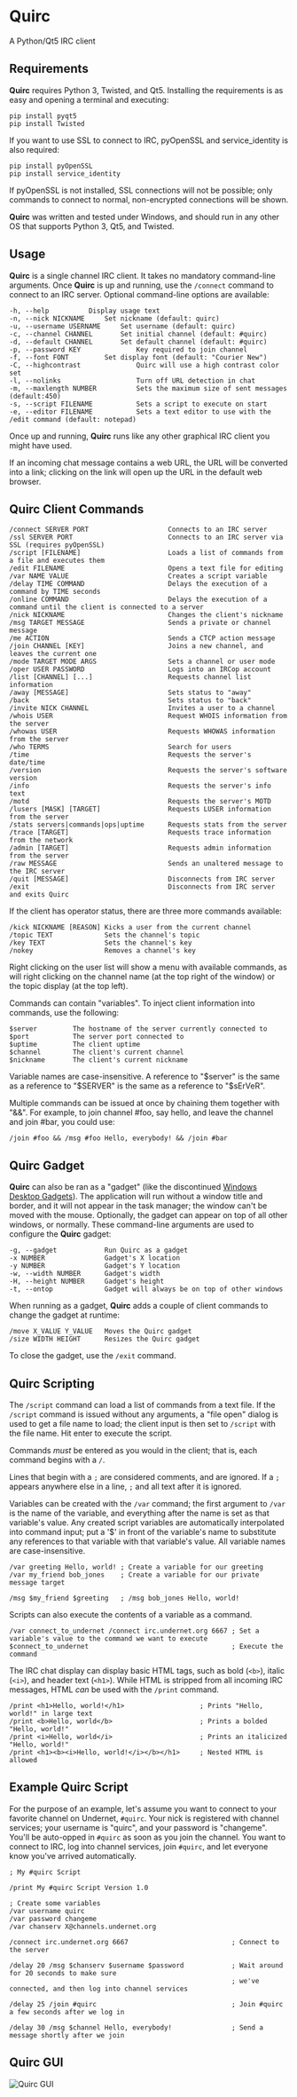 # Quirc
A Python/Qt5 IRC client
## Requirements
**Quirc** requires Python 3, Twisted, and Qt5. Installing the requirements is as easy and opening a terminal and executing:

    pip install pyqt5
    pip install Twisted

If you want to use SSL to connect to IRC, pyOpenSSL and service_identity is also required:

    pip install pyOpenSSL
    pip install service_identity

If pyOpenSSL is not installed, SSL connections will not be possible; only commands to connect to normal, non-encrypted connections will be shown.

**Quirc** was written and tested under Windows, and should run in any other OS that supports Python 3, Qt5, and Twisted.

## Usage
**Quirc** is a single channel IRC client. It takes no mandatory command-line arguments. Once **Quirc** is up and running, use the `/connect` command to connect to an IRC server. Optional command-line options are available:

    -h, --help			Display usage text
    -n, --nick NICKNAME		Set nickname (default: quirc)
    -u, --username USERNAME		Set username (default: quirc)
    -c, --channel CHANNEL		Set initial channel (default: #quirc)
    -d, --default CHANNEL		Set default channel (default: #quirc)
    -p, --password KEY              Key required to join channel
    -f, --font FONT			Set display font (default: "Courier New")
    -C, --highcontrast              Quirc will use a high contrast color set
    -l, --nolinks                   Turn off URL detection in chat
    -m, --maxlength NUMBER          Sets the maximum size of sent messages (default:450)
    -s, --script FILENAME           Sets a script to execute on start
    -e, --editor FILENAME           Sets a text editor to use with the /edit command (default: notepad)

Once up and running, **Quirc** runs like any other graphical IRC client you might have used.

If an incoming chat message contains a web URL, the URL will be converted into a link; clicking on the link will open up the URL in the default web browser.

## Quirc Client Commands

    /connect SERVER PORT                    Connects to an IRC server
    /ssl SERVER PORT                        Connects to an IRC server via SSL (requires pyOpenSSL)
    /script [FILENAME]                      Loads a list of commands from a file and executes them
    /edit FILENAME                          Opens a text file for editing
    /var NAME VALUE                         Creates a script variable
    /delay TIME COMMAND                     Delays the execution of a command by TIME seconds
    /online COMMAND                         Delays the execution of a command until the client is connected to a server
    /nick NICKNAME                          Changes the client's nickname
    /msg TARGET MESSAGE                     Sends a private or channel message
    /me ACTION                              Sends a CTCP action message
    /join CHANNEL [KEY]                     Joins a new channel, and leaves the current one
    /mode TARGET MODE ARGS                  Sets a channel or user mode
    /oper USER PASSWORD                     Logs into an IRCop account
    /list [CHANNEL] [...]                   Requests channel list information
    /away [MESSAGE]                         Sets status to "away"
    /back                                   Sets status to "back"
    /invite NICK CHANNEL                    Invites a user to a channel
    /whois USER                             Request WHOIS information from the server
    /whowas USER                            Requests WHOWAS information from the server
    /who TERMS                              Search for users
    /time                                   Requests the server's date/time
    /version                                Requests the server's software version
    /info                                   Requests the server's info text
    /motd                                   Requests the server's MOTD
    /lusers [MASK] [TARGET]                 Requests LUSER information from the server
    /stats servers|commands|ops|uptime      Requests stats from the server
    /trace [TARGET]                         Requests trace information from the network
    /admin [TARGET]                         Requests admin information from the server
    /raw MESSAGE                            Sends an unaltered message to the IRC server
    /quit [MESSAGE]                         Disconnects from IRC server
    /exit                                   Disconnects from IRC server and exits Quirc

If the client has operator status, there are three more commands available:

    /kick NICKNAME [REASON] Kicks a user from the current channel
    /topic TEXT             Sets the channel's topic
    /key TEXT               Sets the channel's key
    /nokey                  Removes a channel's key

Right clicking on the user list will show a menu with available commands, as will right clicking on the channel name (at the top right of the window) or the topic display (at the top left).

Commands can contain "variables". To inject client information into commands, use the following:

    $server         The hostname of the server currently connected to
    $port           The server port connected to
    $uptime         The client uptime
    $channel        The client's current channel
    $nickname       The client's current nickname

Variable names are case-insensitive. A reference to "$server" is the same as a reference to "$SERVER" is the same as a reference to "$sErVeR".

Multiple commands can be issued at once by chaining them together with "&&". For example, to join channel #foo, say hello, and leave the channel and join #bar, you could use:

```
/join #foo && /msg #foo Hello, everybody! && /join #bar
```

## Quirc Gadget

**Quirc** can also be ran as a "gadget" (like the discontinued [Windows Desktop Gadgets](https://en.wikipedia.org/wiki/Windows_Desktop_Gadgets)). The application will run without a window title and border, and it will not appear in the task manager; the window can't be moved with the mouse. Optionally, the gadget can appear on top of all other windows, or normally. These command-line arguments are used to configure the **Quirc** gadget:

    -g, --gadget            Run Quirc as a gadget
    -x NUMBER               Gadget's X location
    -y NUMBER               Gadget's Y location
    -w, --width NUMBER      Gadget's width
    -H, --height NUMBER     Gadget's height
    -t, --ontop             Gadget will always be on top of other windows

When running as a gadget, **Quirc** adds a couple of client commands to change the gadget at runtime:

    /move X_VALUE Y_VALUE   Moves the Quirc gadget
    /size WIDTH HEIGHT      Resizes the Quirc gadget

To close the gadget, use the `/exit` command.

## Quirc Scripting

The `/script` command can load a list of commands from a text file.  If the `/script` command is issued without any arguments, a "file open" dialog is used to get a file name to load; the client input is then set to `/script` with the file name. Hit enter to execute the script.

Commands *must* be entered as you would in the client; that is, each command begins with a `/`.

Lines that begin with a `;` are considered comments, and are ignored.  If a `;` appears anywhere else in a line, `;` and all text after it is ignored.

Variables can be created with the `/var` command; the first argument to `/var` is the name of the variable, and everything after the name is set as that variable's value.  Any created script variables are automatically interpolated into command input; put a '$' in front of the variable's name to substitute any references to that variable with that variable's value. All variable names are case-insensitive.

```
/var greeting Hello, world! ; Create a variable for our greeting
/var my_friend bob_jones    ; Create a variable for our private message target

/msg $my_friend $greeting   ; /msg bob_jones Hello, world!
```

Scripts can also execute the contents of a variable as a command.

```
/var connect_to_undernet /connect irc.undernet.org 6667 ; Set a variable's value to the command we want to execute
$connect_to_undernet                                    ; Execute the command
```

The IRC chat display can display basic HTML tags, such as bold (`<b>`), italic (`<i>`), and header text (`<h1>`).  While HTML is stripped from all incoming IRC messages, HTML *can* be used with the `/print` command.

```
/print <h1>Hello, world!</h1>                   ; Prints "Hello, world!" in large text
/print <b>Hello, world</b>                      ; Prints a bolded "Hello, world!"
/print <i>Hello, world</i>                      ; Prints an italicized "Hello, world!"
/print <h1><b><i>Hello, world!</i></b></h1>     ; Nested HTML is allowed
```

## Example Quirc Script

For the purpose of an example, let's assume you want to connect to your favorite channel on Undernet, `#quirc`. Your nick is registered with channel services; your username is "quirc", and your password is "changeme". You'll be auto-opped in `#quirc` as soon as you join the channel. You want to connect to IRC, log into channel services, join `#quirc`, and let everyone know you've arrived automatically.

```
; My #quirc Script

/print My #quirc Script Version 1.0

; Create some variables
/var username quirc
/var password changeme
/var chanserv X@channels.undernet.org

/connect irc.undernet.org 6667                          ; Connect to the server

/delay 20 /msg $chanserv $username $password            ; Wait around for 20 seconds to make sure
                                                        ; we've connected, and then log into channel services

/delay 25 /join #quirc                                  ; Join #quirc a few seconds after we log in

/delay 30 /msg $channel Hello, everybody!               ; Send a message shortly after we join
```

## Quirc GUI

![Quirc GUI](https://github.com/danhetrick/quirc/blob/master/quirc_gui_guide.png?raw=true)

